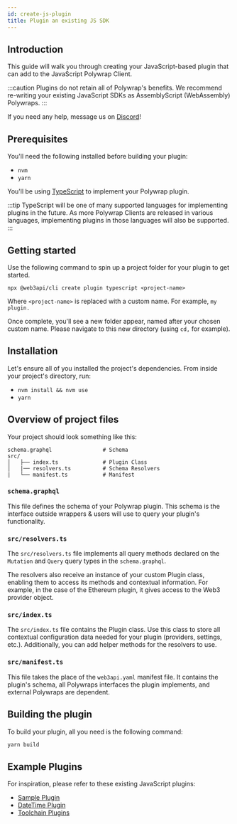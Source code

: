 ```yaml
---
id: create-js-plugin
title: Plugin an existing JS SDK
---
```


## **Introduction**

This guide will walk you through creating your JavaScript-based plugin that can add to the JavaScript Polywrap Client.

:::caution
Plugins do not retain all of Polywrap's benefits. We recommend re-writing your existing JavaScript SDKs as AssemblyScript (WebAssembly) Polywraps.
:::

If you need any help, message us on [Discord](https://discord.com/invite/Z5m88a5qWu)!

## **Prerequisites**

You'll need the following installed before building your plugin:

- `nvm`
- `yarn`

You'll be using [TypeScript](https://www.typescriptlang.org/) to implement your Polywrap plugin.

:::tip
TypeScript will be one of many supported languages for implementing plugins in the future. As more Polywrap Clients are released in various languages, implementing plugins in those languages will also be supported.
:::

## **Getting started**

Use the following command to spin up a project folder for your plugin to get started.

```
npx @web3api/cli create plugin typescript <project-name>
```

Where `<project-name>` is replaced with a custom name. For example, `my plugin.`

Once complete, you'll see a new folder appear, named after your chosen custom name. Please navigate to this new directory (using `cd,` for example).

## **Installation**

Let's ensure all of you installed the project's dependencies. From inside your project's directory, run:

- `nvm install && nvm use`
- `yarn`

## **Overview of project files**

Your project should look something like this:

```
schema.graphql                # Schema
src/
│   ├── index.ts              # Plugin Class
│   |── resolvers.ts          # Schema Resolvers
|   └── manifest.ts           # Manifest
```

### **`schema.graphql`**

This file defines the schema of your Polywrap plugin. This schema is the interface outside wrappers & users will use to query your plugin's functionality.

### **`src/resolvers.ts`**

The `src/resolvers.ts` file implements all query methods declared on the `Mutation` and `Query` query types in the `schema.graphql`.

The resolvers also receive an instance of your custom Plugin class, enabling them to access its methods and contextual information. For example, in the case of the Ethereum plugin, it gives access to the Web3 provider object.

### **`src/index.ts`**

The `src/index.ts` file contains the Plugin class. Use this class to store all contextual configuration data needed for your plugin (providers, settings, etc.). Additionally, you can add helper methods for the resolvers to use.

### **`src/manifest.ts`**

This file takes the place of the `web3api.yaml` manifest file. It contains the plugin's schema, all Polywraps interfaces the plugin implements, and external Polywraps are dependent.


## **Building the plugin**

To build your plugin, all you need is the following command:

```bash
yarn build
```

## **Example Plugins**

For inspiration, please refer to these existing JavaScript plugins:
* [Sample Plugin](https://github.com/polywrap/demos/tree/main/sample-plugin)
* [DateTime Plugin](https://github.com/polywrap/demos/tree/main/datetime-plugin)
* [Toolchain Plugins](https://github.com/Web3-API/monorepo/tree/prealpha/packages/js/plugins)
